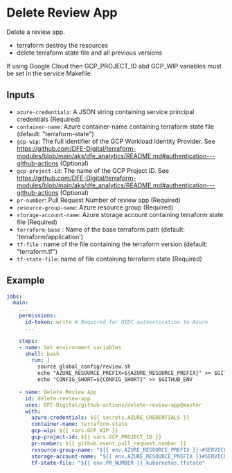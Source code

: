 # Delete Review App

Delete a review app.
- terraform destroy the resources
- delete terraform state file and all previous versions

If using Google Cloud then GCP_PROJECT_ID abd GCP_WIP variables must be set in the service Makefile.

## Inputs
- `azure-credentials`: A JSON string containing service principal credentials (Required)
- `container-name`: Azure container-name containing terraform state file (default: "terraform-state")
- `gcp-wip`: The full identifier of the GCP Workload Identity Provider. See https://github.com/DFE-Digital/terraform-modules/blob/main/aks/dfe_analytics/README.md#authentication---github-actions (Optional)
- `gcp-project-id`: The name of the GCP Project ID. See https://github.com/DFE-Digital/terraform-modules/blob/main/aks/dfe_analytics/README.md#authentication---github-actions (Optional)
- `pr-number`: Pull Request Number of review app (Required)
- `resource-group-name`: Azure resource group (Required)
- `storage-account-name`: Azure storage account containing terraform state file (Required)
- `terraform-base` : Name of the base terraform path (default: 'terraform/application')
- `tf-file` : name of the file containing the terraform version (default: "terraform.tf")
- `tf-state-file`: name of file containing terraform state (Required)

## Example

```yaml
jobs:
  main:
    ...
    permissions:
      id-token: write # Required for OIDC authentication to Azure
      ...

    steps:
    - name: Set environment variables
      shell: bash
        run: |
          source global_config/review.sh
          echo "AZURE_RESOURCE_PREFIX=${AZURE_RESOURCE_PREFIX}" >> $GITHUB_ENV
          echo "CONFIG_SHORT=${CONFIG_SHORT}" >> $GITHUB_ENV

    - name: Delete Review App
      id: delete-review-app
      uses: DFE-Digital/github-actions/delete-review-app@master
      with:
        azure-credentials: ${{ secrets.AZURE_CREDENTIALS }}
        container-name: terraform-state
        gcp-wip: ${{ vars.GCP_WIP }}
        gcp-project-id: ${{ vars.GCP_PROJECT_ID }}
        pr-number: ${{ github.event.pull_request.number }}
        resource-group-name: "${{ env.AZURE_RESOURCE_PREFIX }}-#SERVICE_SHORT#-${{ env.CONFIG_SHORT }}-rg"
        storage-account-name: "${{ env.AZURE_RESOURCE_PREFIX }}#SERVICE_SHORT#${{ env.CONFIG_SHORT }}tfsa"
        tf-state-file: "${{ env.PR_NUMBER }}_kubernetes.tfstate"
```
